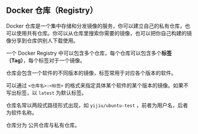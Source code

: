 ## Docker 仓库（Registry）

Docker 仓库是一个集中存储和分发镜像的服务，你可以建立自己的私有仓库，也可以使用共有仓库。你可以从仓库里搜索你需要的镜像，也可以把你自己构建的镜像分享到仓库供别人下载使用。

一个 Docker Registry 中可以包含多个仓库，每个仓库可以包含多个**标签（Tag）**，每个标签对于一个镜像。

仓库会包含一个软件的不同版本的镜像，标签常用于对应各个版本的软件。

可以通过 `<仓库名>:<标签>` 的格式来指定具体某个软件的某个版本的镜像。如果不写出标签，以 `latest` 为默认标签。

仓库名常以两段式路径形式出现，如 `yijiu/ubuntu-test` ，前者为用户名，后者为软件名称。

仓库分为 公共仓库与私有仓库。

